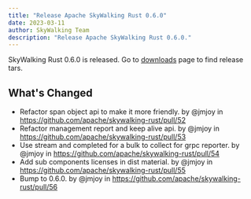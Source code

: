 ```yaml
---
title: "Release Apache SkyWalking Rust 0.6.0"
date: 2023-03-11
author: SkyWalking Team
description: "Release Apache SkyWalking Rust 0.6.0."
---
```


SkyWalking Rust 0.6.0 is released. Go to [downloads](/downloads) page to find release tars.

## What's Changed

* Refactor span object api to make it more friendly. by @jmjoy in https://github.com/apache/skywalking-rust/pull/52
* Refactor management report and keep alive api. by @jmjoy in https://github.com/apache/skywalking-rust/pull/53
* Use stream and completed for a bulk to collect for grpc reporter. by @jmjoy in https://github.com/apache/skywalking-rust/pull/54
* Add sub components licenses in dist material. by @jmjoy in https://github.com/apache/skywalking-rust/pull/55
* Bump to 0.6.0. by @jmjoy in https://github.com/apache/skywalking-rust/pull/56
